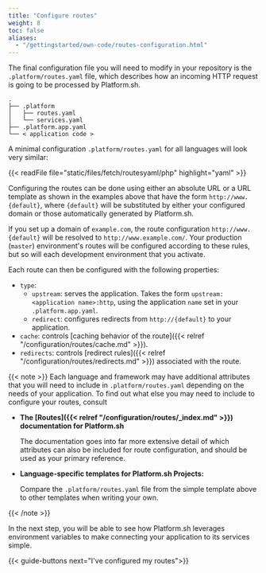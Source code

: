 ```yaml
---
title: "Configure routes"
weight: 8
toc: false
aliases:
  - "/gettingstarted/own-code/routes-configuration.html"
---
```


The final configuration file you will need to modify in your repository is the `.platform/routes.yaml` file, which describes how an incoming HTTP request is going to be processed by Platform.sh.

```text
.
├── .platform
│   ├── routes.yaml
│   └── services.yaml
├── .platform.app.yaml
└── < application code >
```

A minimal configuration `.platform/routes.yaml` for all languages will look very similar:

{{< readFile file="static/files/fetch/routesyaml/php" highlight="yaml" >}}

Configuring the routes can be done using either an absolute URL or a URL template as shown in the examples above that have the form `http://www.{default}`, where `{default}` will be substituted by either your configured domain or those automatically generated by Platform.sh.

If you set up a domain of `example.com`, the route configuration `http://www.{default}` will be resolved to `http://www.example.com/`. Your production (`master`) environment's routes will be configured according to these rules, but so will each development environment that you activate.

Each route can then be configured with the following properties:

  * `type`:
      * `upstream`: serves the application. Takes the form `upstream: <application name>:http`, using the application `name` set in your `.platform.app.yaml`.
      * `redirect`: configures redirects from `http://{default}` to your application.
  * `cache`: controls [caching behavior of the route]({{< relref "/configuration/routes/cache.md" >}}).
  * `redirects`: controls [redirect rules]({{< relref "/configuration/routes/redirects.md" >}}) associated with the route.

{{< note >}}
Each language and framework may have additional attributes that you will need to include in `.platform/routes.yaml` depending on the needs of your application. To find out what else you may need to include to configure your routes, consult

* **The [Routes]({{< relref "/configuration/routes/_index.md" >}}) documentation for Platform.sh**

  The documentation goes into far more extensive detail of which attributes can also be included for route configuration, and should be used as your primary reference.

* **Language-specific templates for Platform.sh Projects:**

  Compare the `.platform/routes.yaml` file from the simple template above to other templates when writing your own.

{{< /note >}}

In the next step, you will be able to see how Platform.sh leverages environment variables to make connecting your application to its services simple.   

{{< guide-buttons next="I've configured my routes">}}
